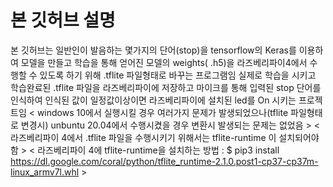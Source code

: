 # 본 깃허브 설명
본 깃허브는 일반인이 발음하는 몇가지의 단어(stop)을 tensorflow의 Keras를 이용하여 모델을 만들고 학습을 통해 얻어진 모델의 weights( .h5)을 
라즈베리파이4에서 수행할 수 있도록 하기 위해 .tflite 파일형태로 바꾸는 프로그램임
실제로 학습을 시키고 학습완료된 .tflite 파일을 라즈베리파이에 저장하고 마이크를 통해 입력된 stop 단어를 인식하여 인식된 값이 일정값이상이면 라즈베리파이에 
설치된 led를 On 시키는 프로젝트임
< windows 10에서 실행시킬 경우 여러가지 문제가 발생되었으나(tflite 파일형태로 변경시) unbuntu 20.04에서 수행시켰을 경우 변환시 발생되는 문제는 없었음 >
< 라즈베리파이 4에서 .tflite 파일을 수행시키기 위해서는 tflite-runtime 이 설치되어야 함 >
< 라즈베리파이 4에 tflite-runtime을 설치하는 방법 :
  $ pip3 install https://dl.google.com/coral/python/tflite_runtime-2.1.0.post1-cp37-cp37m-linux_armv7l.whl >
